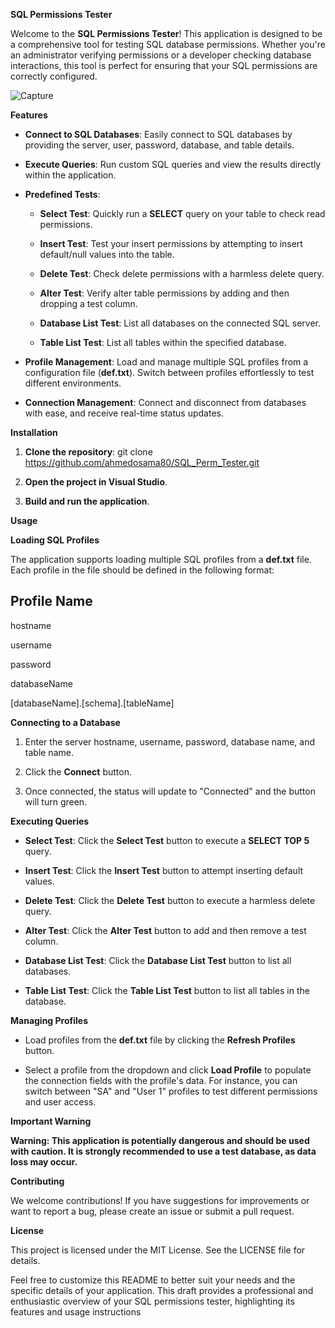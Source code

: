 **SQL Permissions Tester**

Welcome to the **SQL Permissions Tester**! This application is designed
to be a comprehensive tool for testing SQL database permissions. Whether
you're an administrator verifying permissions or a developer checking
database interactions, this tool is perfect for ensuring that your SQL
permissions are correctly configured.

![Capture](https://github.com/ahmedosama80/SQL_Perm_Tester/assets/4008100/3e58a089-3530-4b42-afab-e8e8412b8bad)


**Features**

-   **Connect to SQL Databases**: Easily connect to SQL databases by
    providing the server, user, password, database, and table details.

-   **Execute Queries**: Run custom SQL queries and view the results
    directly within the application.

-   **Predefined Tests**:

    -   **Select Test**: Quickly run a **SELECT** query on your table to
        check read permissions.

    -   **Insert Test**: Test your insert permissions by attempting to
        insert default/null values into the table.

    -   **Delete Test**: Check delete permissions with a harmless delete
        query.

    -   **Alter Test**: Verify alter table permissions by adding and
        then dropping a test column.

    -   **Database List Test**: List all databases on the connected SQL
        server.

    -   **Table List Test**: List all tables within the specified
        database.

-   **Profile Management**: Load and manage multiple SQL profiles from a
    configuration file (**def.txt**). Switch between profiles
    effortlessly to test different environments.

-   **Connection Management**: Connect and disconnect from databases
    with ease, and receive real-time status updates.

**Installation**

1.  **Clone the repository**:  git clone https://github.com/ahmedosama80/SQL_Perm_Tester.git

2.  **Open the project in Visual Studio**.

3.  **Build and run the application**.

**Usage**

**Loading SQL Profiles**

The application supports loading multiple SQL profiles from a
**def.txt** file. Each profile in the file should be defined in the
following format:

## Profile Name ##

hostname

username

password

databaseName

\[databaseName\].\[schema\].\[tableName\]

**Connecting to a Database**

1.  Enter the server hostname, username, password, database name, and
    table name.

2.  Click the **Connect** button.

3.  Once connected, the status will update to "Connected" and the button
    will turn green.

**Executing Queries**

-   **Select Test**: Click the **Select Test** button to execute a
    **SELECT TOP 5** query.

-   **Insert Test**: Click the **Insert Test** button to attempt
    inserting default values.

-   **Delete Test**: Click the **Delete Test** button to execute a
    harmless delete query.

-   **Alter Test**: Click the **Alter Test** button to add and then
    remove a test column.

-   **Database List Test**: Click the **Database List Test** button to
    list all databases.

-   **Table List Test**: Click the **Table List Test** button to list
    all tables in the database.

**Managing Profiles**

-   Load profiles from the **def.txt** file by clicking the **Refresh
    Profiles** button.

-   Select a profile from the dropdown and click **Load Profile** to
    populate the connection fields with the profile's data. For
    instance, you can switch between "SA" and "User 1" profiles to test
    different permissions and user access.

**Important Warning**

**Warning: This application is potentially dangerous and should be used
with caution. It is strongly recommended to use a test database, as data
loss may occur.**

**Contributing**

We welcome contributions! If you have suggestions for improvements or
want to report a bug, please create an issue or submit a pull request.

**License**

This project is licensed under the MIT License. See the LICENSE file for
details.

Feel free to customize this README to better suit your needs and the
specific details of your application. This draft provides a professional
and enthusiastic overview of your SQL permissions tester, highlighting
its features and usage instructions
